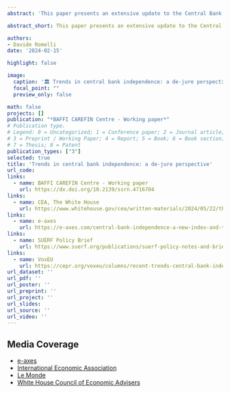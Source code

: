 ```yaml
---
abstract: 'This paper presents an extensive update to the Central Bank Independence - Extended (CBIE) index, originally developed in Romelli (2022), extending its coverage for 155 countries from 1923 to 2023. The update reveals a continued global trend towards enhancing central bank independence, which holds across countries’ income levels and indices of central bank independence. Despite the challenges which followed the 2008 Global financial crisis and the recent re-emergence of political scrutiny on central banks following the COVID-19 pandemic, this paper finds no halt in the momentum of central bank reforms. I document a total of 370 reforms in central bank design from 1923 to 2023 and provide evidence of a resurgence in the commitment to central bank independence since 2016. These findings suggest that the slowdown in reforms witnessed post 2008 was a temporary phase, and that, despite increasing political pressures on central banks, central bank independence is still considered a cornerstone for effective economic policy-making.'

abstract_short: This paper presents an extensive update to the Central Bank Independence - Extended (CBIE) index, extending its coverage for 155 countries from 1923 to 2023. The update reveals a continued global trend towards enhancing central bank independence, which holds across countries’ income levels and indices of central bank independence.

authors:
- Davide Romelli
date: '2024-02-15'

highlight: false

image:
  caption: '🏛️ Trends in central bank independence: a de-jure perspective'
  focal_point: ""
  preview_only: false

math: false
projects: []
publication: "*BAFFI CAREFIN Centre - Working paper*"
# Publication type.
# Legend: 0 = Uncategorized; 1 = Conference paper; 2 = Journal article;
# 3 = Preprint / Working Paper; 4 = Report; 5 = Book; 6 = Book section;
# 7 = Thesis; 8 = Patent
publication_types: ["3"]
selected: true
title: 'Trends in central bank independence: a de-jure perspective'
url_code: 
links:
  - name: BAFFI CAREFIN Centre - Working paper
    url: https://dx.doi.org/10.2139/ssrn.4716704
links:
  - name: CEA, The White House
    url: https://www.whitehouse.gov/cea/written-materials/2024/05/22/the-importance-of-central-bank-independence/#_ftn1
links:
  - name: e-axes
    url: https://e-axes.com/central-bank-independence-a-new-index-and-trends/
links:
  - name: SUERF Policy Brief
    url: https://www.suerf.org/publications/suerf-policy-notes-and-briefs/new-data-and-recent-trends-in-central-bank-independence/
links:
  - name: VoxEU
    url: https://cepr.org/voxeu/columns/recent-trends-central-bank-independence
url_dataset: ''
url_pdf: ''
url_poster: ''
url_preprint: ''
url_project: ''
url_slides: 
url_source: ''
url_video: ''
---
```


## Media Coverage

- [e-axes](https://e-axes.com/central-bank-independence-a-new-index-and-trends/)
- [International Economic Association](https://www.iea-world.org/silence-is-golden-how-public-criticism-of-central-banks-can-backfire-for-leaders/)
- [Le Monde](https://www.lemonde.fr/en/economy/article/2024/08/21/central-bankers-independence-is-under-growing-political-pressure_6719444_19.html)
- [White House Council of Economic Advisers](https://www.whitehouse.gov/cea/written-materials/2024/05/22/the-importance-of-central-bank-independence/#_ftn1)